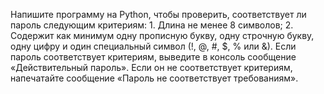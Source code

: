 Напишите программу на Python, чтобы проверить, соответствует ли пароль следующим критериям:
    1. Длина не менее 8 символов;
    2. Содержит как минимум одну прописную букву, одну строчную букву, одну цифру и один специальный символ (!, @, #, $, % или &).
Если пароль соответствует критериям, выведите в консоль сообщение «Действительный пароль». Если он не соответствует критериям, напечатайте сообщение «Пароль не соответствует требованиям».